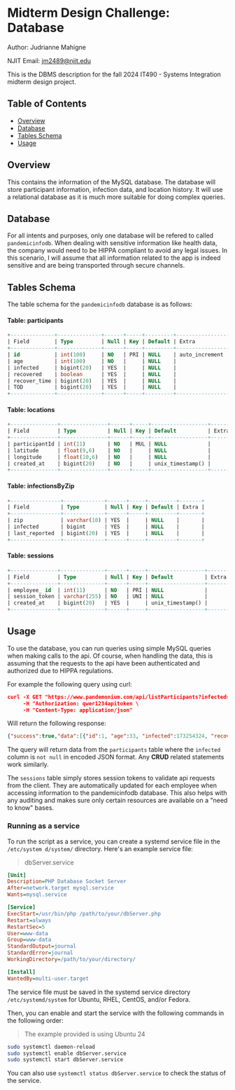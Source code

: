 # Midterm Design Challenge: Database
Author: Judrianne Mahigne

NJIT Email: jm2489@njit.edu

This is the DBMS description for the fall 2024 IT490 - Systems Integration midterm design project.

## Table of Contents

- [Overview](#overview)
- [Database](#database)
- [Tables Schema](#tables-schema)
- [Usage](#usage)

## Overview

This contains the information of the MySQL database. The database will store participant information, infection data, and location history. It will use a relational database as it is much more suitable for doing complex queries.

## Database

For all intents and purposes, only one database will be refered to called `pandemicinfodb`. When dealing with sensitive information like health data, the company would need to be HIPPA compliant to avoid any legal issues. In this scenario, I will assume that all information related to the app is indeed sensitive and are being transported through secure channels. 

## Tables Schema

The table schema for the `pandemicinfodb` database is as follows:

#### Table: participants
```sql
+--------------+--------------+------+-----+---------+------------------+
| Field        | Type         | Null | Key | Default | Extra            |
+--------------+--------------+------+-----+---------+------------------+
| id           | int(100)     | NO   | PRI | NULL    | auto_increment   |
| age          | int(100)     | NO   |     | NULL    |                  |
| infected     | bigint(20)   | YES  |     | NULL    |                  |
| recovered    | boolean      | YES  |     | NULL    |                  |
| recover_time | bigint(20)   | YES  |     | NULL    |                  |
| TOD          | bigint(20)   | YES  |     | NULL    |                  |
+--------------+--------------+------+-----+---------+------------------+
```
#### Table: locations
```sql
+---------------+---------------+------+-----+------------------+-------+
| Field         | Type          | Null | Key | Default          | Extra |
+---------------+---------------+------+-----+------------------+-------+
| participantId | int(11)       | NO   | MUL | NULL             |       |
| latitude      | float(9,6)    | NO   |     | NULL             |       |
| longitude     | float(10,6)   | NO   |     | NULL             |       |
| created_at    | bigint(20)    | NO   |     | unix_timestamp() |       |
+---------------+---------------+------+-----+------------------+-------+
```
#### Table: infectionsByZip
```sql
+----------------+-------------+------+-----+---------+-------+
| Field          | Type        | Null | Key | Default | Extra |
+----------------+-------------+------+-----+---------+-------+
| zip            | varchar(10) | YES  |     | NULL    |       |
| infected       | bigint      | YES  |     | NULL    |       |
| last_reported  | bigint(20)  | YES  |     | NULL    |       |
+----------------+-------------+------+-----+---------+-------+
```
#### Table: sessions
```sql
+---------------+--------------+------+-----+------------------+----------------+
| Field         | Type         | Null | Key | Default          | Extra          |
+---------------+--------------+------+-----+------------------+----------------+
| employee_ id  | int(11)      | NO   | PRI | NULL             |                |
| session_token | varchar(255) | NO   | UNI | NULL             |                |
| created_at    | bigint(20)   | YES  |     | unix_timestamp() |                |
+---------------+--------------+------+-----+------------------+----------------+
```

## Usage

To use the database, you can run queries using simple MySQL queries when making calls to the api. Of course, when handling the data, this is assuming that the requests to the api have been authenticated and authorized due to HIPPA regulations.

For example the following query using curl:
```json
curl -X GET "https://www.pandemonium.com/api/listParticipants?infected=not_null" \
     -H "Authorization: qwer1234apitoken \
     -H "Content-Type: application/json"
```
Will return the following response:
```json
{"success":true,"data":[{"id":1, "age":33, "infected":173254324, "recovered":true, "recover_time":174359834, "TOD":NULL}]}
```
The query will return data from the `participants` table where the `infected` column is `not null` in encoded JSON format. Any **CRUD** related statements work similarly.

The `sessions` table simply stores session tokens to validate api requests from the client. They are automatically updated for each employee when accessing information to the pandemicinfodb database. This also helps with any auditing and makes sure only certain resources are available on a "need to know" bases.

### Running as a service
To run the script as a service, you can create a systemd service file in the `/etc/system
d/system/` directory. Here's an example service file:

> dbServer.service
```ini
[Unit]
Description=PHP Database Socket Server
After=network.target mysql.service
Wants=mysql.service

[Service]
ExecStart=/usr/bin/php /path/to/your/dbServer.php
Restart=always
RestartSec=5
User=www-data
Group=www-data
StandardOutput=journal
StandardError=journal
WorkingDirectory=/path/to/your/directory/

[Install]
WantedBy=multi-user.target
```
The service file must be saved in the systemd service directory `/etc/systemd/system` for Ubuntu, RHEL, CentOS, and/or Fedora.

Then, you can enable and start the service with the following commands in the following order:
>The example provided is using Ubuntu 24
```bash
sudo systemctl daemon-reload
sudo systemctl enable dbServer.service
sudo systemctl start dbServer.service
```
You can also use `systemctl status dbServer.service` to check the status of the service.